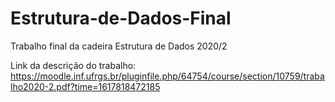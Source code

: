 # Estrutura-de-Dados-Final
Trabalho final da cadeira Estrutura de Dados 2020/2

Link da descrição do trabalho: https://moodle.inf.ufrgs.br/pluginfile.php/64754/course/section/10759/trabalho2020-2.pdf?time=1617818472185
